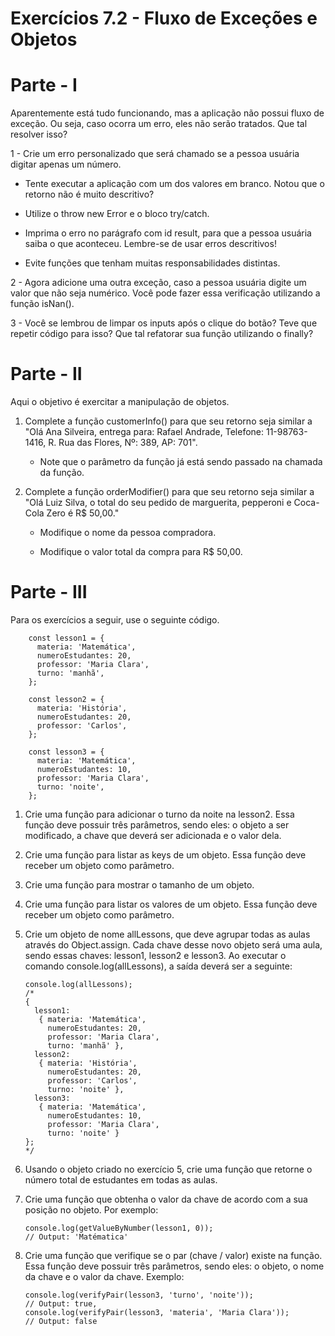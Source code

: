 # Exercícios 7.2 - Fluxo de Exceções e Objetos

# Parte - I

Aparentemente está tudo funcionando, mas a aplicação não possui fluxo de exceção. Ou seja, caso ocorra um erro, eles não serão tratados. Que tal resolver isso?

1 - Crie um erro personalizado que será chamado se a pessoa usuária digitar apenas um número.

* Tente executar a aplicação com um dos valores em branco. Notou que o retorno não é muito descritivo?

* Utilize o throw new Error e o bloco try/catch.

* Imprima o erro no parágrafo com id result, para que a pessoa usuária saiba o que aconteceu. Lembre-se de usar erros descritivos!

* Evite funções que tenham muitas responsabilidades distintas.

2 - Agora adicione uma outra exceção, caso a pessoa usuária digite um valor que não seja numérico.
Você pode fazer essa verificação utilizando a função isNan().

3 - Você se lembrou de limpar os inputs após o clique do botão? Teve que repetir código para isso? Que tal refatorar sua função utilizando o finally?

# Parte - II
Aqui o objetivo é exercitar a manipulação de objetos.

1. Complete a função customerInfo() para que seu retorno seja similar a "Olá Ana Silveira, entrega para: Rafael Andrade, Telefone: 11-98763-1416, R. Rua das Flores, Nº: 389, AP: 701".

	* Note que o parâmetro da função já está sendo passado na chamada da função.

2. Complete a função orderModifier() para que seu retorno seja similar a "Olá Luiz Silva, o total do seu pedido de marguerita, pepperoni e Coca-Cola Zero é R$ 50,00."

	* Modifique o nome da pessoa compradora.

	* Modifique o valor total da compra para R$ 50,00.

# Parte - III
Para os exercícios a seguir, use o seguinte código.

```
	const lesson1 = {
	  materia: 'Matemática',
	  numeroEstudantes: 20,
	  professor: 'Maria Clara',
	  turno: 'manhã',
	};

	const lesson2 = {
	  materia: 'História',
	  numeroEstudantes: 20,
	  professor: 'Carlos',
	};

	const lesson3 = {
	  materia: 'Matemática',
	  numeroEstudantes: 10,
	  professor: 'Maria Clara',
	  turno: 'noite',
	};
```

1. Crie uma função para adicionar o turno da noite na lesson2. Essa função deve possuir três parâmetros, sendo eles: o objeto a ser modificado, a chave que deverá ser adicionada e o valor dela.
2. Crie uma função para listar as keys de um objeto. Essa função deve receber um objeto como parâmetro.
3. Crie uma função para mostrar o tamanho de um objeto.
4. Crie uma função para listar os valores de um objeto. Essa função deve receber um objeto como parâmetro.
5. Crie um objeto de nome allLessons, que deve agrupar todas as aulas através do Object.assign. Cada chave desse novo objeto será uma aula, sendo essas chaves: lesson1, lesson2 e lesson3. Ao executar o comando console.log(allLessons), a saída deverá ser a seguinte:

	```
	console.log(allLessons);
	/*
	{
	  lesson1:
	   { materia: 'Matemática',
		 numeroEstudantes: 20,
		 professor: 'Maria Clara',
		 turno: 'manhã' },
	  lesson2:
	   { materia: 'História',
		 numeroEstudantes: 20,
		 professor: 'Carlos',
		 turno: 'noite' },
	  lesson3:
	   { materia: 'Matemática',
		 numeroEstudantes: 10,
		 professor: 'Maria Clara',
		 turno: 'noite' }
	};
	*/
	```

6. Usando o objeto criado no exercício 5, crie uma função que retorne o número total de estudantes em todas as aulas.
7. Crie uma função que obtenha o valor da chave de acordo com a sua posição no objeto. Por exemplo:

	```
	console.log(getValueByNumber(lesson1, 0));
	// Output: 'Matématica'
	```

8. Crie uma função que verifique se o par (chave / valor) existe na função. Essa função deve possuir três parâmetros, sendo eles: o objeto, o nome da chave e o valor da chave. Exemplo:

	```
	console.log(verifyPair(lesson3, 'turno', 'noite'));
	// Output: true,
	console.log(verifyPair(lesson3, 'materia', 'Maria Clara'));
	// Output: false
	```